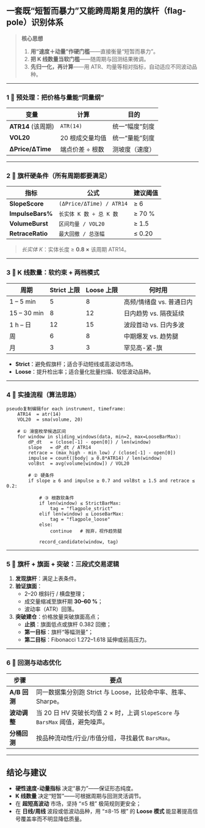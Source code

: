 ## 一套既“短暂而暴力”又能跨周期复用的旗杆（flag-pole）识别体系

> **核心思想**
>
> 1. **用“速度＋动量”作硬门槛**——直接衡量“短暂而暴力”。
> 2. **把 K 线数量当软门槛**——随周期与回测结果微调。
> 3. **先归一化，再计算**——用 ATR、均量等相对指标，自动适应不同波动品种。

------

### 1 ⃣ 预处理：把价格与量能“同量纲”

| 变量               | 计算            | 目的           |
| ------------------ | --------------- | -------------- |
| **ATR14** (该周期) | `ATR(14)`       | 统一“幅度”刻度 |
| **VOL20**          | 20 根成交量均值 | 统一“量能”刻度 |
| **ΔPrice/ΔTime**   | 端点价差 ÷ 根数 | 测坡度（速度） |



------

### 2 ⃣ 旗杆硬条件（所有周期都要满足）

| 指标             | 公式                     | 建议阈值 |
| ---------------- | ------------------------ | -------- |
| **SlopeScore**   | `(ΔPrice/ΔTime) / ATR14` | ≥ 6      |
| **ImpulseBars%** | `长实体 K 数 ÷ 总 K 数`  | ≥ 70 %   |
| **VolumeBurst**  | `区间均量 / VOL20`       | ≥ 1.5    |
| **RetraceRatio** | `最大回撤 / 总涨幅`      | ≤ 0.20   |



> *长实体 K*：实体长度 ≥ **0.8 ×** 该周期 ATR14。

------

### 3 ⃣ K 线数量：软约束 + 两档模式

| 周期        | **Strict** 上限 | **Loose** 上限 | 何时用                   |
| ----------- | --------------- | -------------- | ------------------------ |
| 1 – 5 min   | 5               | 8              | 高频/情绪盘 vs. 普通日内 |
| 15 – 30 min | 8               | 12             | 日内趋势 vs. 隔夜延续    |
| 1 h – 日    | 12              | 15             | 波段首动 vs. 日内多波    |
| 周          | 6               | 8              | 中期爆发 vs. 趋势腿      |
| 月          | 3               | 3              | 罕见高-紧-旗             |



- **Strict**：避免假旗杆；适合手动短线或高波动市场。
- **Loose**：提升检出率；适合量化批量扫描、较低波动品种。

------

### 4 ⃣ 实操流程（算法思路）

```
pseudo复制编辑for each instrument, timeframe:
    ATR14  = atr(14)
    VOL20  = sma(volume, 20)

    # ① 滑窗枚举候选区间
    for window in sliding_windows(data, min=2, max=LooseBarMax):
        dP_dt   = (close[-1] - open[0]) / len(window)
        slope   = dP_dt / ATR14
        retrace = (max_high - min_low) / (close[-1] - open[0])
        impulse = count(|body| ≥ 0.8*ATR14) / len(window)
        volBst  = avg(volume[window]) / VOL20

        # ② 硬条件
        if slope ≥ 6 and impulse ≥ 0.7 and volBst ≥ 1.5 and retrace ≤ 0.2:
            
            # ③ 根数软条件
            if len(window) ≤ StrictBarMax:
                tag = "flagpole_strict"
            elif len(window) ≤ LooseBarMax:
                tag = "flagpole_loose"
            else:
                continue   # 抛弃，视作趋势腿

            record_candidate(window, tag)
```

------

### 5 ⃣ 旗杆 + 旗面 + 突破：三段式交易逻辑

1. **发现旗杆**：满足上表条件。
2. **验证旗面**：
   - 2–20 根斜行 / 横盘整理；
   - 成交量缩减至旗杆期 **30–60 %**；
   - 波动率（ATR）回落。
3. **突破建仓**：价格放量突破旗面高点；
   - **止损**：旗面低点或旗杆 0.382 回撤；
   - **第一目标**：旗杆“等幅测量”；
   - **第二目标**：Fibonacci 1.272–1.618 延伸或前高压力。

------

### 6 ⃣ 回测与动态优化

| 步骤         | 要点                                                         |
| ------------ | ------------------------------------------------------------ |
| **A/B 回测** | 同一数据集分别跑 Strict 与 Loose，比较命中率、胜率、Sharpe。 |
| **波动调整** | 当 20 日 HV 突破长均值 2 × 时，上调 `SlopeScore` 与 `BarsMax` 阈值，避免噪声。 |
| **分桶回测** | 按品种流动性/行业/市值分组，寻找最优 `BarsMax`。             |



------

## 结论与建议

- **硬性速度-动量指标** 决定“暴力”——保证形态纯度。
- **K 线数量** 决定“短暂”——可根据周期与回测灵活调节。
- 在 **超短高波动** 市场，坚持 “≤5 根” 极简规则更安全；
- 在 **日线/周线** 波段或低波动品种，用 “≤8-15 根” 的 **Loose 模式** 能显著提高信号覆盖率而不明显降低质量。

